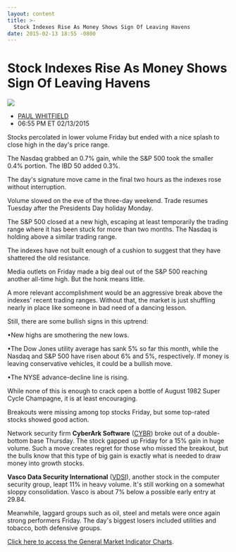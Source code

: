 ```yaml
---
layout: content
title: >-
  Stock Indexes Rise As Money Shows Sign Of Leaving Havens
date: 2015-02-13 18:55 -0800
---
```



Stock Indexes Rise As Money Shows Sign Of Leaving Havens
=========================================================


![](https://www.investors.com/wp-content/uploads/ibd-migrated-images/MPv_150217_635594383853615440.png)

* [PAUL WHITFIELD](https://www.investors.com/author/whitfieldp/ "Posts by PAUL WHITFIELD")
* 06:55 PM ET 02/13/2015





Stocks percolated in lower volume Friday but ended with a nice splash to close high in the day's price range.


The Nasdaq grabbed an 0.7% gain, while the S&P 500 took the smaller 0.4% portion. The IBD 50 added 0.3%.


The day's signature move came in the final two hours as the indexes rose without interruption.


Volume slowed on the eve of the three-day weekend. Trade resumes Tuesday after the Presidents Day holiday Monday.


The S&P 500 closed at a new high, escaping at least temporarily the trading range where it has been stuck for more than two months. The Nasdaq is holding above a similar trading range.


The indexes have not built enough of a cushion to suggest that they have shattered the old resistance.


Media outlets on Friday made a big deal out of the S&P 500 reaching another all-time high. But the honk means little.


A more relevant accomplishment would be an aggressive break above the indexes' recent trading ranges. Without that, the market is just shuffling nearly in place like someone in bad need of a dancing lesson.


Still, there are some bullish signs in this uptrend:


•New highs are smothering the new lows.


•The Dow Jones utility average has sank 5% so far this month, while the Nasdaq and S&P 500 have risen about 6% and 5%, respectively. If money is leaving conservative vehicles, it could be a bullish move.


•The NYSE advance-decline line is rising.


While none of this is enough to crack open a bottle of August 1982 Super Cycle Champagne, it is at least encouraging.


Breakouts were missing among top stocks Friday, but some top-rated stocks showed good action.


Network security firm **CyberArk Software** ([CYBR](https://research.investors.com/quote.aspx?symbol=CYBR)) broke out of a double-bottom base Thursday. The stock gapped up Friday for a 15% gain in huge volume. Such a move creates regret for those who missed the breakout, but the bulls know that this type of big gain is exactly what is needed to draw money into growth stocks.


**Vasco Data Security International** ([VDSI](https://research.investors.com/quote.aspx?symbol=VDSI)), another stock in the computer security group, leapt 11% in heavy volume. It's still working on a somewhat sloppy consolidation. Vasco is about 7% below a possible early entry at 29.84.


Meanwhile, laggard groups such as oil, steel and metals were once again strong performers Friday. The day's biggest losers included utilities and tobacco, both defensive groups.


[Click here to access the General Market Indicator Charts](https://www.investors.com/pdf/GMI_021715.pdf).




